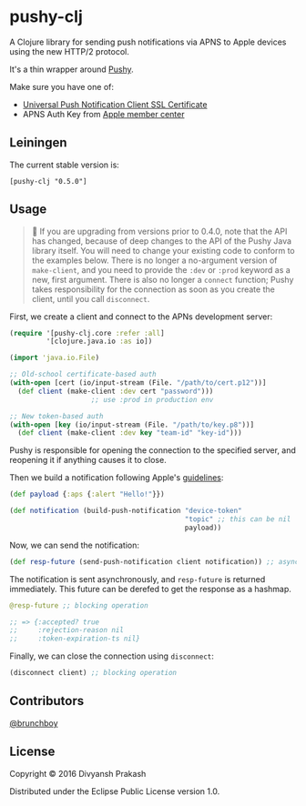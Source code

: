 # pushy-clj

A Clojure library for sending push notifications via APNS to Apple devices
using the new HTTP/2 protocol.

It's a thin wrapper around [Pushy](https://github.com/relayrides/pushy).

Make sure you have one of:
* [Universal Push Notification Client SSL Certificate](https://developer.apple.com/library/ios/documentation/IDEs/Conceptual/AppDistributionGuide/AddingCapabilities/AddingCapabilities.html#//apple_ref/doc/uid/TP40012582-CH26-SW11)
* APNS Auth Key from [Apple member center](https://developer.apple.com/account/)

## Leiningen

The current stable version is:

`[pushy-clj "0.5.0"]`

## Usage

> :wrench: If you are upgrading from versions prior to 0.4.0, note
> that the API has changed, because of deep changes to the API of the
> Pushy Java library itself. You will need to change your existing
> code to conform to the examples below. There is no longer a
> no-argument version of `make-client`, and you need to provide the
> `:dev` or `:prod` keyword as a new, first argument. There is also no
> longer a `connect` function; Pushy takes responsibility for the
> connection as soon as you create the client, until you call
> `disconnect`.

First, we create a client and connect to the APNs development server:

```clojure
(require '[pushy-clj.core :refer :all]
         '[clojure.java.io :as io])

(import 'java.io.File)

;; Old-school certificate-based auth
(with-open [cert (io/input-stream (File. "/path/to/cert.p12"))]
  (def client (make-client :dev cert "password")))
                    ;; use :prod in production env

;; New token-based auth
(with-open [key (io/input-stream (File. "/path/to/key.p8"))]
  (def client (make-client :dev key "team-id" "key-id")))

```

Pushy is responsible for opening the connection to the specified
server, and reopening it if anything causes it to close.

Then we build a notification following Apple's [guidelines](https://developer.apple.com/library/content/documentation/NetworkingInternet/Conceptual/RemoteNotificationsPG/CreatingtheNotificationPayload.html#//apple_ref/doc/uid/TP40008194-CH10-SW1):

```clojure
(def payload {:aps {:alert "Hello!"}})

(def notification (build-push-notification "device-token" 
                                           "topic" ;; this can be nil
                                           payload))
```

Now, we can send the notification:

```clojure
(def resp-future (send-push-notification client notification)) ;; async operation!
```

The notification is sent asynchronously, and `resp-future` is returned immediately.
This future can be derefed to get the response as a hashmap.

```clojure
@resp-future ;; blocking operation

;; => {:accepted? true
;;     :rejection-reason nil
;;     :token-expiration-ts nil}
```

Finally, we can close the connection using `disconnect`:

```clojure
(disconnect client) ;; blocking operation
```

## Contributors

[@brunchboy](https://github.com/brunchboy)

## License

Copyright © 2016 Divyansh Prakash

Distributed under the Eclipse Public License version 1.0.
